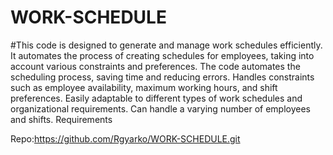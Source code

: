 # WORK-SCHEDULE
#This code is designed to generate and manage work schedules efficiently. It automates the process of creating schedules for employees, taking into account various constraints and preferences.
 The code automates the scheduling process, saving time and reducing errors. Handles constraints such as employee availability, maximum working hours, and shift preferences.
Easily adaptable to different types of work schedules and organizational requirements.
 Can handle a varying number of employees and shifts.
Requirements



Repo:https://github.com/Rgyarko/WORK-SCHEDULE.git



